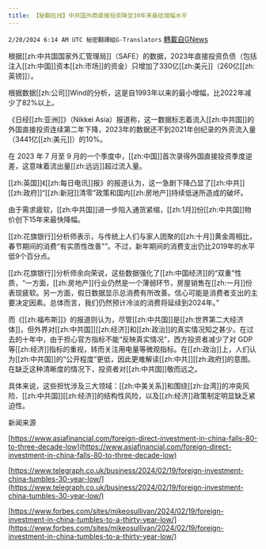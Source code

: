 ```yaml
---
title: 【秘翻在线】中共国外商直接投资降至30年来最低增幅水平
---
```

`2/20/2024 6:14 AM UTC 秘密翻譯組G-Translators` [轉載自GNews](https://gnews.org/articles/2324661)

根据[[zh:中共国国家外汇管理局]]（SAFE）的数据，2023年直接投资负债（包括注入[[zh:中国]]资本[[zh:市场]]的资金）只增加了330亿[[zh:美元]]（260亿[[zh:英镑]]）。

根据数据[[zh:公司]]Wind的分析，这是自1993年以来的最小增幅，比2022年减少了82%以上。

《日经[[zh:亚洲]]》（Nikkei Asia）报道称，这一数据标志着流入[[zh:中共国]]的外国直接投资连续第二年下降，2023年的数据还不到2021年创纪录的外资流入量（3441亿[[zh:美元]]）的10%。

在 2023 年 7 月至 9 月的一个季度中，[[zh:中国]]首次录得外国直接投资季度逆差，这意味着流出量[[zh:远远]]超过流入量。

[[zh:英国]]《[[zh:每日电讯]]报》的报道认为，这一急剧下降凸显了[[zh:中共]][[zh:政府]]“[[zh:新冠]]清零”政策和国内[[zh:房地产]]持续低迷所造成的破坏。

由于需求疲软，[[zh:中共国]]进一步陷入通货紧缩，[[zh:1月]]份[[zh:中共国]]物价创下15年来最快降幅。

[[zh:花旗银行]]分析师表示，与传统上人们与家人团聚的[[zh:十月]]黄金周相比，春节期间的消费“有实质性改善"”。不过，新年期间的消费支出仍比2019年的水平低9个百分点。

[[zh:花旗银行]]分析师余向荣说，这些数据强化了[[zh:中国经济]]的“双重”性质，“一方面，[[zh:房地产]]行业仍然是一个薄弱环节，房屋销售在[[zh:一月]]份表现疲软。另一方面，假日数据显示总消费有所改善。信心可能是消费者支出的主要决定因素。总体而言，我们仍然预计冷淡的消费将延续到2024年。”

而《[[zh:福布斯]]》的报道则认为，尽管[[zh:中共国]]是[[zh:世界第二大经济体]]，但外界对[[zh:中共国]][[zh:经济]]和[[zh:政治]]的真实情况知之甚少。在过去的十年中，由于担心官方指标不能“反映真实情况”，西方投资者减少了对 GDP 等[[zh:经济]]指标的重视，转而关注用电量等微观指标。在[[zh:政治]]上，人们认为[[zh:中共国]]的“公开程度”更低，因此更难解读[[zh:中共]][[zh:政府]]的意图。在缺乏这种清晰度的情况下，投资者对[[zh:中共国]]敬而远之。

具体来说，这些担忧涉及三大领域：[[zh:中美关系]]和围绕[[zh:台湾]]的冲突风险、[[zh:中共国]][[zh:经济]]的结构性风险，以及[[zh:经济]]政策制定明显缺乏紧迫性。

新闻来源

[https://www.asiafinancial.com/foreign-direct-investment-in-china-falls-80-to-three-decade-low](https://www.asiafinancial.com/foreign-direct-investment-in-china-falls-80-to-three-decade-low)

[https://www.telegraph.co.uk/business/2024/02/19/foreign-investment-china-tumbles-30-year-low/](https://www.telegraph.co.uk/business/2024/02/19/foreign-investment-china-tumbles-30-year-low/)

[https://www.forbes.com/sites/mikeosullivan/2024/02/19/foreign-investment-in-china-tumbles-to-a-thirty-year-low/](https://www.forbes.com/sites/mikeosullivan/2024/02/19/foreign-investment-in-china-tumbles-to-a-thirty-year-low/)
